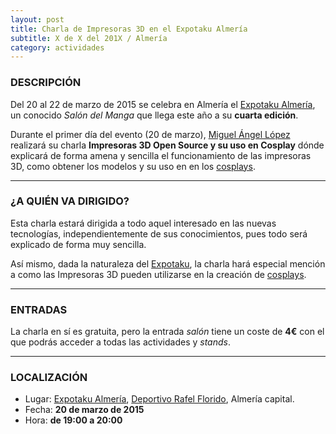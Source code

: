 ```yaml
---
layout: post
title: Charla de Impresoras 3D en el Expotaku Almería
subtitle: X de X del 201X / Almería
category: actividades
---
```


### DESCRIPCIÓN

Del 20 al 22 de marzo de 2015 se celebra en Almería el [Expotaku Almería][1], un conocido _Salón del Manga_ que llega este año a su **cuarta edición**.

Durante el primer día del evento (20 de marzo), [Miguel Ángel López][2] realizará su charla **Impresoras 3D Open Source y su uso en Cosplay** dónde explicará de forma
amena y sencilla el funcionamiento de las impresoras 3D, como obtener los modelos y su uso en en los [cosplays][3].


---

### ¿A QUIÉN VA DIRIGIDO?

Esta charla estará dirigida a todo aquel interesado en las nuevas tecnologías, independientemente de sus conocimientos, pues todo será explicado
de forma muy sencilla.

Así mismo, dada la naturaleza del [Expotaku][1], la charla hará especial mención a como las Impresoras 3D pueden utilizarse en la creación de [cosplays][3].


---

### ENTRADAS

La charla en sí es gratuita, pero la entrada _salón_ tiene un coste de **4€** con el que podrás acceder a todas las actividades y _stands_.


---

### LOCALIZACIÓN

* Lugar: [Expotaku Almería][1], [Deportivo Rafel Florido][3], Almería capital.
* Fecha: **20 de marzo de 2015**
* Hora: **de 19:00 a 20:00**


[1]: http://www.expotaku.com/almeria/
[2]: http://twitter.com/miguelangel_lv
[3]: http://es.wikipedia.org/wiki/Cosplay
[4]: http://bit.ly/RafaelFlorido

